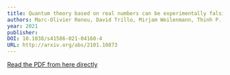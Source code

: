 ```yaml
---
title: Quantum theory based on real numbers can be experimentally falsified
authors: Marc-Olivier Renou, David Trillo, Mirjam Weilenmann, Thinh P. Le, Armin Tavakoli, Nicolas Gisin, Antonio Acin, Miguel Navascues
year: 2021
publisher: 
DOI: 10.1038/s41586-021-04160-4
URL: http://arxiv.org/abs/2101.10873
---
```


[Read the PDF from here directly](http://arxiv.org/pdf/2101.10873.pdf)